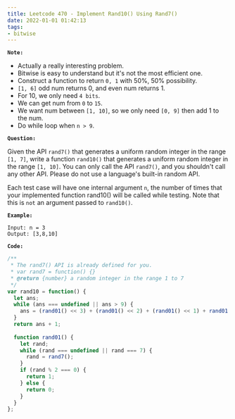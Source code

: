 ```yaml
---
title: Leetcode 470 - Implement Rand10() Using Rand7()
date: 2022-01-01 01:42:13
tags:
- bitwise
---
```

**`Note:`**
- Actually a really interesting problem.
- Bitwise is easy to understand but it's not the most efficient one.
- Construct a function to return `0, 1` with 50%, 50% possibility. 
- `[1, 6]` odd num returns 0, and even num returns 1.
- For 10, we only need `4 bits`.
- We can get num from `0` to `15`.
- We want num between `[1, 10]`, so we only need `[0, 9]` then add 1 to the num.
- Do while loop when `n > 9`.

**`Question:`**

Given the API `rand7()` that generates a uniform random integer in the range `[1, 7]`, write a function `rand10()` that generates a uniform random integer in the range `[1, 10]`. You can only call the API `rand7()`, and you shouldn't call any other API. Please do not use a language's built-in random API.

Each test case will have one internal argument `n`, the number of times that your implemented function rand10() will be called while testing. Note that this is `not` an argument passed to `rand10()`.

**`Example:`**
```
Input: n = 3
Output: [3,8,10]
```

**`Code:`**
```javascript
/**
 * The rand7() API is already defined for you.
 * var rand7 = function() {}
 * @return {number} a random integer in the range 1 to 7
 */
var rand10 = function() {
  let ans;
  while (ans === undefined || ans > 9) {
    ans = (rand01() << 3) + (rand01() << 2) + (rand01() << 1) + rand01();
  }
  return ans + 1;
  
  function rand01() {
    let rand;
    while (rand === undefined || rand === 7) {
      rand = rand7();
    }
    if (rand % 2 === 0) {
      return 1;
    } else {
      return 0;
    }
  }
};
```